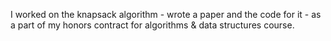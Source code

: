 I worked on the knapsack algorithm - wrote a paper and the code for it - as a part of my honors contract for algorithms & data structures course. 
